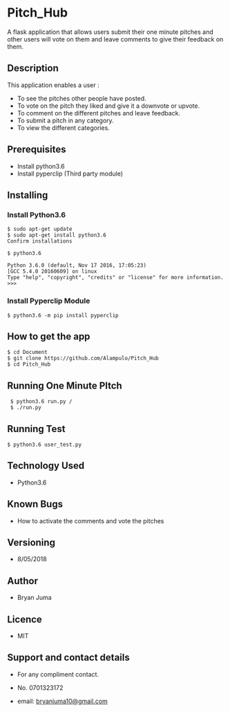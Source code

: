 # Pitch_Hub

A flask application that allows users submit their one minute pitches and other users will vote on them and leave comments to give their feedback on them.
## Description

This application enables a user :
* To see the pitches other people have posted.
* To vote on the pitch they liked and give it a downvote or upvote.
* To comment on the different pitches and leave feedback.
* To submit a pitch in any category.
* To view the different categories.

## Prerequisites
 * Install python3.6
 * Install pyperclip (Third party module)

## Installing

### Install Python3.6

	$ sudo apt-get update
	$ sudo apt-get install python3.6
	Confirm installations

	$ python3.6

	Python 3.6.0 (default, Nov 17 2016, 17:05:23)
	[GCC 5.4.0 20160609] on linux
	Type "help", "copyright", "credits" or "license" for more information.
	>>>


 ### Install Pyperclip Module

	$ python3.6 -m pip install pyperclip

## How to get the app

	$ cd Document
	$ git clone https://github.com/Alampulo/Pitch_Hub
	$ cd Pitch_Hub
## Running One Minute PItch

 	 $ python3.6 run.py /
	 $ ./run.py

## Running Test

 	$ python3.6 user_test.py

## Technology Used

* Python3.6

## Known Bugs

* How to activate the comments and vote the pitches

## Versioning

* 8/05/2018

## Author

* Bryan Juma

## Licence

* MIT

## Support and contact details

* For any compliment contact.

* No. 0701323172

* email: bryanjuma10@gmail.com
